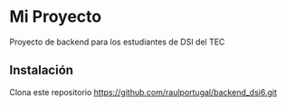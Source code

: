 # Mi Proyecto

Proyecto de backend para los estudiantes de DSI del TEC

## Instalación
Clona este repositorio
https://github.com/raulportugal/backend_dsi6.git

